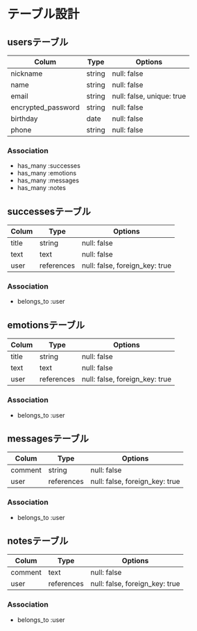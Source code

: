 # テーブル設計

## usersテーブル

| Colum              | Type    | Options                   |
| ------------------ | ------- | ------------------------- |
| nickname           | string  | null: false               |
| name               | string  | null: false               |
| email              | string  | null: false, unique: true |
| encrypted_password | string  | null: false               |
| birthday           | date    | null: false               |
| phone              | string  | null: false               |

### Association

- has_many   :successes
- has_many   :emotions
- has_many   :messages
- has_many   :notes

## successesテーブル

| Colum | Type       | Options                        |
| ----- | ---------- | ------------------------------ |
| title | string     | null: false                    |
| text  | text       | null: false                    |
| user  | references | null: false, foreign_key: true |

### Association

- belongs_to :user

## emotionsテーブル

| Colum | Type       | Options                        |
| ----- | ---------- | ------------------------------ |
| title | string     | null: false                    |
| text  | text       | null: false                    |
| user  | references | null: false, foreign_key: true |

### Association

- belongs_to :user

## messagesテーブル

| Colum   | Type       | Options                        |
| ------- | ---------- | ------------------------------ |
| comment | string     | null: false                    |
| user    | references | null: false, foreign_key: true |

### Association

- belongs_to :user

## notesテーブル

| Colum   | Type       | Options                        |
| ------- | ---------- | ------------------------------ |
| comment | text       | null: false                    |
| user    | references | null: false, foreign_key: true |

### Association

- belongs_to :user
